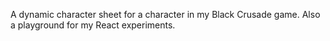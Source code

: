 A dynamic character sheet for a character in my Black Crusade game. Also a playground for my React experiments.